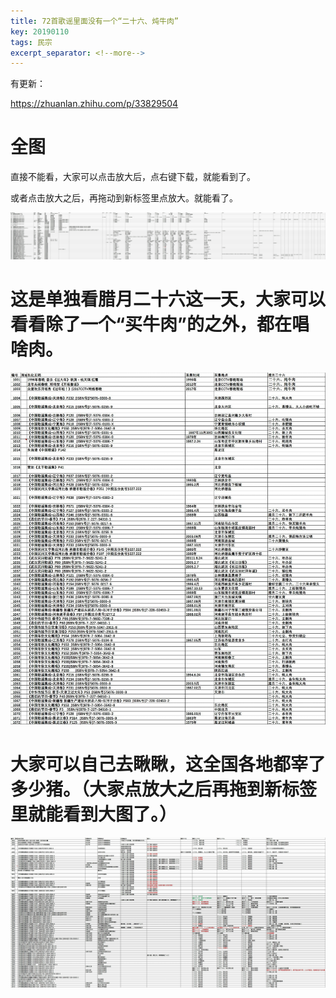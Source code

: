 ```yaml
---
title: 72首歌谣里面没有一个“二十六、炖牛肉”
key: 20190110
tags: 民宗
excerpt_separator: <!--more-->
---
```


有更新：

https://zhuanlan.zhihu.com/p/33829504

# 全图

直接不能看，大家可以点击放大后，点右键下载，就能看到了。

或者点击放大之后，再拖动到新标签里点放大。就能看了。

![20190110_150041_014](/assets/images/20190110_150041_014.jpg)


# **这是单独看腊月二十六这一天，大家可以看看除了一个“买牛肉”的之外，都在唱啥肉。**
<!--more-->

![20190110_150047_015](/assets/images/20190110_150047_015.jpg)

# **大家可以自己去瞅瞅，这全国各地都宰了多少猪。（大家点放大之后再拖到新标签里就能看到大图了。）**

![20190110_150053_016](/assets/images/20190110_150053_016.jpg)

